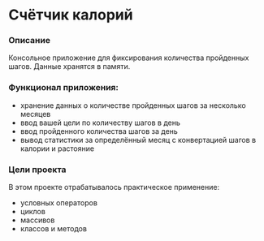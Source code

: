 Счётчик калорий
============
### Описание
Консольное приложение для фиксирования количества пройденных шагов. Данные хранятся в памяти.

### Функционал приложения:
* хранение данных о количестве пройденных шагов за несколько месяцев
* ввод вашей цели по количеству шагов в день
* ввод пройденного количества шагов за день
* вывод статистики за определённый месяц с конвертацией шагов в калории и растояние

### Цели проекта

В этом проекте отрабатывалось практическое применение:
* условных операторов
* циклов
* массивов
* классов и методов
